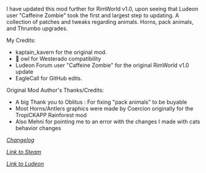 I have updated this mod further for RimWorld v1.0, upon seeing that Ludeon user "Caffeine Zombie" took the first and largest step to updating. A collection of patches and tweaks regarding animals. Horns, pack animals, and Thrumbo upgrades.
 
My Credits:
- kaptain_kavern for the original mod.
- 🦉 owl for Westerado compatibility
- Ludeon Forum user "Caffeine Zombie" for the original RimWorld v1.0 update
- EagleCall for GitHub edits.

Original Mod Author's Thanks/Credits:
- A big Thank you to Oblitus : For fixing "pack animals" to be buyable
- Most Horns/Antlers graphics were made by Coercion originally for the TropiCKAPP Rainforest mod
- Also Mehni for pointing me to an error with the changes I made with cats behavior changes

_[Changelog](https://github.com/DrZhivago1/KK_AnimalOverhaul/wiki/Changelog)_

_[Link to Steam](https://steamcommunity.com/sharedfiles/filedetails/?id=1588681499)_

_[Link to Ludeon](https://ludeon.com/forums/index.php?topic=47165.msg447419#msg447419)_
